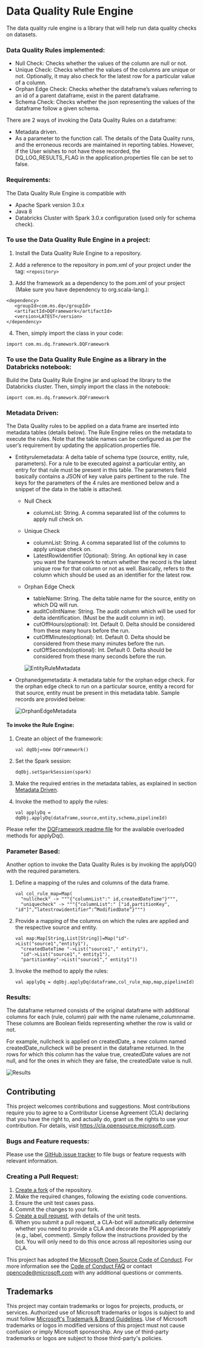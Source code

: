 # Data Quality Rule Engine
The data quality rule engine is a library that will help run data quality checks on datasets.

### Data Quality Rules implemented:
*	Null Check: Checks whether the values of the column are null or not. 
*	Unique Check: Checks whether the values of the columns are unique or not. Optionally, it may also check for the latest row for a particular value of a column.
*	Orphan Edge Check: Checks whether the dataframe’s values referring to an id of a parent dataframe, exist in the parent dataframe.
*	Schema Check: Checks whether the json representing the values of the dataframe follow a given schema.

There are 2 ways of invoking the Data Quality Rules on a dataframe:
*	Metadata driven.
*	As a parameter to the function call.
The details of the Data Quality runs, and the erroneous records are maintained in reporting tables. However, if the User wishes to not have these recorded, the DQ_LOG_RESULTS_FLAG in the application.properties file can be set to false.

### Requirements:
The Data Quality Rule Engine is compatible with 
*	Apache Spark version 3.0.x
*	Java 8
*	Databricks Cluster with Spark 3.0.x configuration (used only for schema check).

### To use the Data Quality Rule Engine in a project:
1. Install the Data Quality Rule Engine to a repository.

2. Add a reference to the repository in pom.xml of your project under the tag:
	`<repository>`

3. Add the framework as a dependency to the pom.xml of your project (Make sure you have dependency to org.scala-lang.):
```
<dependency> 
   <groupId>com.ms.dq</groupId> 
   <artifactId>DQFramework</artifactId> 
   <version>LATEST</version> 
</dependency>
```

4. Then, simply import the class in your code:
  
`import com.ms.dq.framework.DQFramework`

### To use the Data Quality Rule Engine as a library in the Databricks notebook:

Build the Data Quality Rule Engine jar and upload the library to the Databricks cluster.
Then, simply import the class in the notebook:

`import com.ms.dq.framework.DQFramework`
  

### Metadata Driven:
The Data Quality rules to be applied on a data frame are inserted into metadata tables (details below). The Rule Engine relies on the metadata to execute the rules.
Note that the table names can be configured as per the user’s requirement by updating the application.properties file.
*	Entityrulemetadata: A delta table of schema type (source, entity, rule, parameters). For a rule to be executed against a particular entity, an entry for that rule must be present in this table. The parameters field basically contains a JSON of key value pairs pertinent to the rule. The keys for the parameters of the 4 rules are mentioned below and a snippet of the data in the table is attached. 
	  * Null Check
        * columnList: String. A comma separated list of the columns to apply null check on.
    * Unique Check
        * columnList: String. A comma separated list of the columns to apply unique check on.
        * LatestRowIdentifier (Optional): String. An optional key in case you want the framework to return whether the record is the latest unique row for that column or not as well. Basically, refers to the column which should be used as an identifier for the latest row.
     * Orphan Edge Check
        * tableName: String. The delta table name for the source, entity on which DQ will run. 
        * auditColIntName: String. The audit column which will be used for delta identification. (Must be the audit column in int). 
        * cutOffHours(optional): Int. Default 0. Delta should be considered from these many hours before the run.
        * cutOffMinutes(optional): Int. Default 0. Delta should be considered from these many minutes before the run.
        * cutOffSeconds(optional): Int. Default 0. Delta should be considered from these many seconds before the run.
 
       ![EntityRuleMwtadata](https://github.com/microsoft/Data-Quality-Rule-Engine/blob/main/images/Entityrulemetadata.png)

* Orphanedgemetadata: A metadata table for the orphan edge check. For the orphan edge check to run on a particular source, entity a record for that source, entity must be present in this metadata table. Sample records are provided below:

     ![OrphanEdgeMetadata](https://github.com/microsoft/Data-Quality-Rule-Engine/blob/main/images/OrphanEdgeMetadata.png)

#### To invoke the Rule Engine:

1.	Create an object of the framework:

 	   `val dqObj=new DQFramework()`

2.	Set the Spark session:

	   `dqObj.setSparkSession(spark)`

3.	Make the required entries in the metadata tables, as explained in section [Metadata Driven](https://github.com/microsoft/Data-Quality-Rule-Engine#metadata-driven).
4.	Invoke the method to apply the rules:

     `val applyDq = dqObj.applyDq(dataframe,source,entity,schema,pipelineId)`

Please refer the [DQFramework readme file](https://github.com/microsoft/Data-Quality-Rule-Engine/blob/main/dq/src/main/scala/com/ms/dq/framework/README.md) for the available overloaded methods for applyDq().


### Parameter Based:

Another option to invoke the Data Quality Rules is by invoking the applyDQ() with the required parameters.

1.	Define a mapping of the rules and columns of the data frame.
    ```
    val col_rule_map=Map(
      "nullcheck" -> """{"columnList":" id,createdDateTime"}""",
      "uniquecheck" -> """{"columnList":" ["id,partitionKey", "id"]",”latestrowidentifier“:”ModifiedDate”}""")
    ```

2.	Provide a mapping of the columns on which the rules are applied and the respective source and entity.

      ```
      val map:Map[String,List[String]]=Map("id"->List("source1","entity1"),
        "createdDateTime "->List("source1"," entity1"),
        "id"->List("source1"," entity1"),
        "partitionKey"->List("source1"," entity1"))
      ```

3.	Invoke the method to apply the rules:

     `val applyDq = dqObj.applyDq(dataframe,col_rule_map,map,pipelineId)`



### Results:
The dataframe returned consists of the original dataframe with additional columns for each (rule, column) pair with the name rulename_columnname. These columns are Boolean fields representing whether the row is valid or not. 

For example, nullcheck is applied on createdDate, a new column named createdDate_nullcheck will be present in the dataframe returned. In the rows for which this column has the value true, createdDate values are not null, and for the ones in which they are false, the createdDate value is null. 

   ![Results](https://github.com/microsoft/Data-Quality-Rule-Engine/blob/main/images/Results.png) 



## Contributing

This project welcomes contributions and suggestions.  Most contributions require you to agree to a
Contributor License Agreement (CLA) declaring that you have the right to, and actually do, grant us
the rights to use your contribution. For details, visit https://cla.opensource.microsoft.com.

### Bugs and Feature requests:
Please use the [GitHub issue tracker](https://github.com/microsoft/Data-Quality-Rule-Engine/issues) to file bugs or feature requests with relevant information.

### Creating a Pull Request:
1.	[Create a fork](https://docs.github.com/en/free-pro-team@latest/github/getting-started-with-github/fork-a-repo) of the repository.
2.	Make the required changes, following the existing code conventions.
3.	Ensure the unit test cases pass.
4.	Commit the changes to your fork.
5.	[Create a pull request](https://docs.github.com/en/free-pro-team@latest/github/collaborating-with-issues-and-pull-requests/creating-a-pull-request), with details of the unit tests.
6.	When you submit a pull request, a CLA-bot will automatically determine whether you need to provide a CLA and decorate the PR appropriately (e.g., label, comment). Simply follow the instructions provided by the bot. You will only need to do this once across all repositories using our CLA.


This project has adopted the [Microsoft Open Source Code of Conduct](https://opensource.microsoft.com/codeofconduct/).
For more information see the [Code of Conduct FAQ](https://opensource.microsoft.com/codeofconduct/faq/) or
contact [opencode@microsoft.com](mailto:opencode@microsoft.com) with any additional questions or comments.

## Trademarks

This project may contain trademarks or logos for projects, products, or services. Authorized use of Microsoft 
trademarks or logos is subject to and must follow 
[Microsoft's Trademark & Brand Guidelines](https://www.microsoft.com/en-us/legal/intellectualproperty/trademarks/usage/general).
Use of Microsoft trademarks or logos in modified versions of this project must not cause confusion or imply Microsoft sponsorship.
Any use of third-party trademarks or logos are subject to those third-party's policies.

